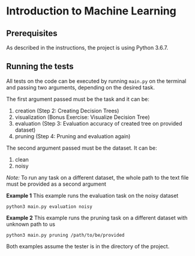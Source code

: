 # Introduction to Machine Learning

## Prerequisites

As described in the instructions, the project is using Python 3.6.7.


## Running the tests

All tests on the code can be executed by running `main.py` on the terminal and passing two arguments, depending on the desired task.

The first argument passed must be the task and it can be:
1. creation (Step 2: Creating Decision Trees)
2. visualization (Bonus Exercise: Visualize Decision Tree)
3. evaluation (Step 3: Evaluation accuracy of created tree on provided dataset)
4. pruning (Step 4: Pruning and evaluation again)

The second argument passed must be the dataset. It can be:
1. clean
2. noisy

*Note:* To run any task on a different dataset, the whole path to the text file must be provided as a second argument

**Example 1**
This example runs the evaluation task on the noisy dataset
```
python3 main.py evaluation noisy
```
**Example 2**
This example runs the pruning task on a different dataset with unknown path to us
```
python3 main.py pruning /path/to/be/provided
```

Both examples assume the tester is in the directory of the project.